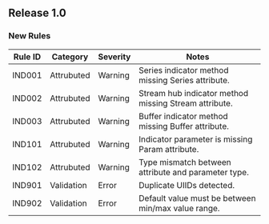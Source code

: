 ## Release 1.0

### New Rules

Rule ID | Category | Severity | Notes
--------|----------|----------|-------
IND001 | Attrubuted | Warning | Series indicator method missing Series attribute.
IND002 | Attrubuted | Warning | Stream hub indicator method missing Stream attribute.
IND003 | Attrubuted | Warning | Buffer indicator method missing Buffer attribute.
IND101 | Attrubuted | Warning | Indicator parameter is missing Param attribute.
IND102 | Attrubuted | Warning | Type mismatch between attribute and parameter type.
IND901 | Validation | Error | Duplicate UIIDs detected.
IND902 | Validation | Error | Default value must be between min/max value range.
